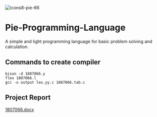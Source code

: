 ![icons8-pie-66](https://user-images.githubusercontent.com/103327602/221426529-ac464078-e0be-451d-994b-0c4d7b7c89f1.png)
# Pie-Programming-Language
A simple and light programming language for basic problem solving and calculation.

## Commands to create compiler
```
bison -d 1807066.y
flex 1807066.l
gcc -o output lex.yy.c 1807066.tab.c
```
## Project Report
[1807066.docx](https://github.com/MrArgho/Pie-Programming-Language/files/10834298/1807066.docx)

